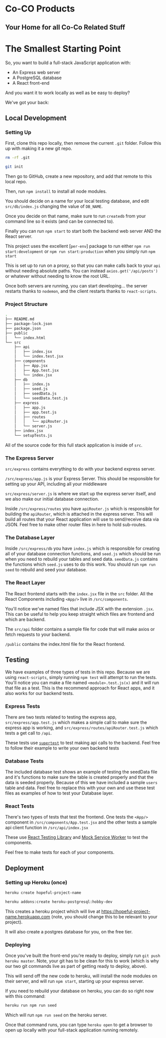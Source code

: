 # Co-CO Products

## Your Home for all Co-Co Related Stuff

# The Smallest Starting Point

So, you want to build a full-stack JavaScript application with:

- An Express web server
- A PostgreSQL database
- A React front-end

And you want it to work locally as well as be easy to deploy?

We've got your back:

## Local Development

### Setting Up

First, clone this repo locally, then remove the current `.git` folder. Follow this up with making it a new git repo.

```bash
rm -rf .git

git init
```

Then go to GitHub, create a new repository, and add that remote to this local repo.

Then, run `npm install` to install all node modules.

You should decide on a name for your local testing database, and edit `src/db/index.js` changing the value of `DB_NAME`.

Once you decide on that name, make sure to run `createdb` from your command line so it exists (and can be connected to).

Finally you can run `npm start` to start both the backend web server AND the React server.

This project uses the excellent [`per-env`] package to run either `npm run start:development` or `npm run start:production` when you simply
run `npm start`

This is set up to run on a proxy, so that you can make calls back to your `api` without needing absolute paths. You can instead `axios.get('/api/posts')` or whatever without needing to know the root URL.

Once both servers are running, you can start developing... the server restarts thanks to `nodemon`, and the client restarts thanks to `react-scripts`.

### Project Structure

```bash
.
├── README.md
├── package-lock.json
├── package.json
├── public
│   └── index.html
└── src
    ├── api
    │   ├── index.jsx
    │   └── index.test.jsx
    ├── components
    │   ├── App.jsx
    │   ├── App.test.jsx
    │   └── index.jsx
    ├── db
    │   ├── index.js
    │   ├── seed.js
    │   ├── seedData.js
    │   └── seedData.test.js
    ├── express
    │   ├── app.js
    │   ├── app.test.js
    │   ├── routes
    │   │   └── apiRouter.js
    │   └── server.js
    ├── index.jsx
    └── setupTests.js
```

All of the source code for this full stack application is inside of `src`.

### The Express Server

`src/express` contains everything to do with your backend express server.

`/src/express/app.js` is your Express Server. This should be responsible for setting up your API, including all your middleware

`src/express/server.js` is where we start up the express server
itself, and we also make our initial database connection.

Inside `/src/express/routes` you have `apiRouter.js` which is responsible for building the `apiRouter`, which is attached in the express server. This will build all routes that your React application will use to send/receive data via JSON. Feel free to make other
router files in here to hold sub-routes.

### The Database Layer

Inside `/src/express/db` you have `index.js` which is responsible for creating all of your database connection functions, and `seed.js` which should be run when you need to rebuild your tables and seed data. `seedData.js` contains the functions which `seed.js` uses to do this work.  You should run `npm run seed` to rebuild and seed your database.

### The React Layer

The React frontend starts with the `index.jsx` file in the `src` folder.  All the React Components including `<App/>` live in `/src/components`.

You'll notice we've named files that include JSX with the extension `.jsx`.  This
can be useful to help you keep straight which files are frontend and which are backend.

The `src/api` folder contains a sample file for code that will make axios or fetch
requests to your backend.

`/public` contains the index.html file for the React frontend.

## Testing

We have examples of three types of tests in this repo. Because we are using `react-scripts`, simply running `npm test` will attempt to run the tests. You'll notice you can make a file named `<module>.test.js(x)` and it will run that file as a test.  This is the recommend approach for React apps, and it also works for our backend tests.

### Express Tests

There are two tests related to testing the express app, `src/express/app.test.js` which makes a simple call to make sure the express app is working, and `src/express/routes/apiRouter.test.js` which tests a get call to `/api`.

These tests use [`supertest`] to test making api calls to the backend. Feel free to follow
their example to write your own backend tests

### Database Tests

The included database test shows an example of testing the seedData file and it's functions to make sure the table is created properly and that the data is seeded properly. Because of this we have included a sample `users` table and data. Feel free to replace this with your own and use these test files as examples of how to test your Database layer.

### React Tests

There's two types of tests that test the frontend. One tests the `<App/>` component in `/src/components/App.test.jsx` and the other tests a sample api client function in `/src/api/index.jsx`

These use [React Testing Library] and [Mock Service Worker] to test the components.

Feel free to make tests for each of your components.

## Deployment

### Setting up Heroku (once)

```bash
heroku create hopeful-project-name

heroku addons:create heroku-postgresql:hobby-dev
```

This creates a heroku project which will live at https://hopeful-project-name.herokuapp.com (note, you should change this to be relevant to your project).

It will also create a postgres database for you, on the free tier.

### Deploying

Once you've built the front-end you're ready to deploy, simply run `git push heroku master`. Note, your git has to be clean for this to work (which is why our two git commands live as part of getting ready to deploy, above).

This will send off the new code to heroku, will install the node modules on their server, and will run `npm start`, starting up your express server.

If you need to rebuild your database on heroku, you can do so right now with this command:

```bash
heroku run npm run seed
```

Which will run `npm run seed` on the heroku server.

Once that command runs, you can type `heroku open` to get a browser to open up locally with your full-stack application running remotely.

[per-env]:https://github.com/ericclemmons/per-env
[React Testing Library]:https://testing-library.com/docs/react-testing-library/intro/
[`supertest`]:https://www.npmjs.com/package/supertest
[Mock Service Worker]:https://www.npmjs.com/package/msw
